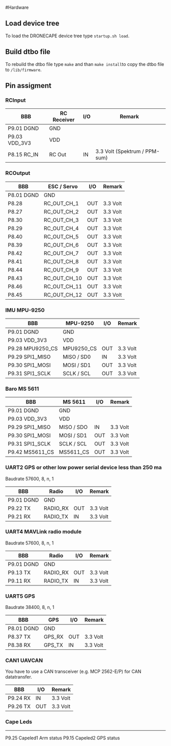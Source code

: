 #Hardware

## Load device tree
To load the DRONECAPE device tree type `startup.sh load`.

## Build dtbo file
To rebuild the dtbo file type `make` and than `make install`to copy the dtbo file to `/lib/firmware`.

## Pin assigment

### RCInput
BBB | RC Receiver | I/O | Remark
------------ | ------------- | ------------- | -------------
P9.01 DGND | GND | | 
P9.03 VDD_3V3 | VDD | |
P8.15 RC_IN | RC Out | IN | 3.3 Volt (Spektrum / PPM-sum) 

### RCOutput
BBB | ESC / Servo | I/O | Remark
------------ | ------------- | ------------- | -------------
P8.01 DGND | GND | 
P8.28 | RC_OUT_CH_1 | OUT | 3.3 Volt
P8.27 | RC_OUT_CH_2 | OUT | 3.3 Volt
P8.30 | RC_OUT_CH_3 | OUT | 3.3 Volt
P8.29 | RC_OUT_CH_4 | OUT | 3.3 Volt
P8.40 | RC_OUT_CH_5 | OUT | 3.3 Volt
P8.39 | RC_OUT_CH_6 | OUT | 3.3 Volt
P8.42 | RC_OUT_CH_7 | OUT | 3.3 Volt
P8.41 | RC_OUT_CH_8 | OUT | 3.3 Volt
P8.44 | RC_OUT_CH_9 | OUT | 3.3 Volt
P8.43 | RC_OUT_CH_10 | OUT | 3.3 Volt
P8.46 | RC_OUT_CH_11 | OUT | 3.3 Volt
P8.45 | RC_OUT_CH_12 | OUT | 3.3 Volt

### IMU MPU-9250
BBB | MPU-9250 | I/O | Remark
------------ | ------------- | ------------- | -------------
P9.01 DGND | GND | |
P9.03 VDD_3V3 | VDD | |
P9.28 MPU9250_CS | MPU9250_CS | OUT | 3.3 Volt
P9.29 SPI1_MISO | MISO / SD0 | IN | 3.3 Volt
P9.30 SPI1_MOSI | MOSI / SD1 | OUT | 3.3 Volt
P9.31 SPI1_SCLK | SCLK / SCL | OUT | 3.3 Volt


### Baro MS 5611
BBB | MS 5611 | I/O | Remark
------------ | ------------- | ------------- | -------------
P9.01 DGND | GND | |
P9.03 VDD_3V3 | VDD | |
P9.29 SPI1_MISO | MISO / SDO | IN | 3.3 Volt
P9.30 SPI1_MOSI | MOSI / SD1 | OUT | 3.3 Volt
P9.31 SPI1_SCLK | SCLK / SCL | OUT | 3.3 Volt
P9.42 MS5611_CS | MS5611_CS | OUT | 3.3 Volt


### UART2 GPS or other low power serial device less than 250 ma
Baudrate 57600, 8, n, 1

BBB | Radio | I/O | Remark
------------ | ------------- | ------------- | -------------
P9.01 DGND | GND | 
P9.22 TX | RADIO_RX | OUT | 3.3 Volt 
P9.21 RX | RADIO_TX | IN | 3.3 Volt

### UART4 MAVLink radio module
Baudrate 57600, 8, n, 1

BBB | Radio | I/O | Remark
------------ | ------------- | ------------- | -------------
P9.01 DGND | GND | 
P9.13 TX | RADIO_RX | OUT | 3.3 Volt 
P9.11 RX | RADIO_TX | IN | 3.3 Volt


### UART5 GPS
Baudrate 38400, 8, n, 1

BBB | GPS | I/O | Remark
------------ | ------------- | ------------- | -------------
P8.01 DGND | GND | 
P8.37 TX | GPS_RX | OUT | 3.3 Volt 
P8.38 RX | GPS_TX | IN | 3.3 Volt


### CAN1 UAVCAN
You have to use a CAN transceiver (e.g. MCP 2562-E/P) for CAN datatransfer.

BBB | I/O | Remark
------------ | ------------- | -------------
P9.24 RX | IN | 3.3 Volt 
P9.26 TX | OUT | 3.3 Volt


### Cape Leds
--------------------------------------------
P9.25    Capeled1    Arm status
P9.15	 Capeled2    GPS status

